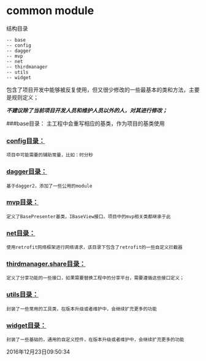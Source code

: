 # common module
结构目录
```
-- base
-- config
-- dagger
-- mvp
-- net
-- thirdmanager
-- utils
-- widget
```

包含了项目开发中能够被反复使用，但又很少修改的一些最基本的类和方法，主要是规则定义；

_**不建议除了当前项目开发人员和维护人员以外的人，对其进行修改；**_

###base目录：
    主工程中会重写相应的基类，作为项目的基类使用

### [config目录：](CONSTANTCONFIG.md)
    项目中可能需要的辅助常量，比如：时分秒

### [dagger目录：](DAGGER2.md)

    基于dagger2，添加了一些公用的module
### [mvp目录：](MVP.md)
    定义了BasePresenter基类，IBaseView接口，项目中的mvp相关类都继承于此

### [net目录：](HTTP.md)
    使用retrofit网络框架进行网络请求，该目录下包含了retrofit的一些自定义拦截器

### [thirdmanager.share目录：](../baseproject/THIRDSHARE)
    定义了分享功能的一些接口，如果需要替换工程中的分享平台，需要遵循这些接口定义；

### [utils目录：](UTILS.md)
    封装了一些常用的工具类，在版本升级或者维护中，会继续扩充更多的功能
### [widget目录：](WIDGET.md)
    封装了一些基础的，通用的自定义控件，在版本升级或者维护中，会继续扩充更多的功能
2016年12月23日09:50:34
